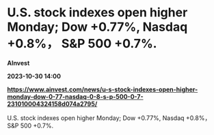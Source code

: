 # U.S. stock indexes open higher Monday; Dow +0.77%, Nasdaq +0.8%， S&P 500 +0.7%.
**AInvest**

**2023-10-30 14:00**

**https://www.ainvest.com/news/u-s-stock-indexes-open-higher-monday-dow-0-77-nasdaq-0-8-s-p-500-0-7-231010004324158d074a2795/**

U.S. stock indexes open higher Monday; Dow +0.77%, Nasdaq +0.8%， S&P 500 +0.7%.